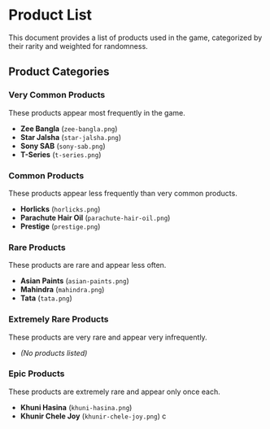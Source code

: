 # Product List

This document provides a list of products used in the game, categorized by their rarity and weighted for randomness.

## Product Categories

### Very Common Products

These products appear most frequently in the game.

- **Zee Bangla** (`zee-bangla.png`)
- **Star Jalsha** (`star-jalsha.png`)
- **Sony SAB** (`sony-sab.png`)
- **T-Series** (`t-series.png`)

### Common Products

These products appear less frequently than very common products.

- **Horlicks** (`horlicks.png`)
- **Parachute Hair Oil** (`parachute-hair-oil.png`)
- **Prestige** (`prestige.png`)

### Rare Products

These products are rare and appear less often.

- **Asian Paints** (`asian-paints.png`)
- **Mahindra** (`mahindra.png`)
- **Tata** (`tata.png`)

### Extremely Rare Products

These products are very rare and appear very infrequently.

- _(No products listed)_

### Epic Products

These products are extremely rare and appear only once each.

- **Khuni Hasina** (`khuni-hasina.png`)
- **Khunir Chele Joy** (`khunir-chele-joy.png`)
  c
